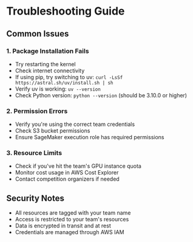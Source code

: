 # Troubleshooting Guide

## Common Issues

### 1. Package Installation Fails
- Try restarting the kernel
- Check internet connectivity
- If using pip, try switching to uv: `curl -LsSf https://astral.sh/uv/install.sh | sh`
- Verify uv is working: `uv --version`
- Check Python version: `python --version` (should be 3.10.0 or higher)

### 2. Permission Errors
- Verify you're using the correct team credentials
- Check S3 bucket permissions
- Ensure SageMaker execution role has required permissions

### 3. Resource Limits
- Check if you've hit the team's GPU instance quota
- Monitor cost usage in AWS Cost Explorer
- Contact competition organizers if needed

## Security Notes

- All resources are tagged with your team name
- Access is restricted to your team's resources
- Data is encrypted in transit and at rest
- Credentials are managed through AWS IAM
